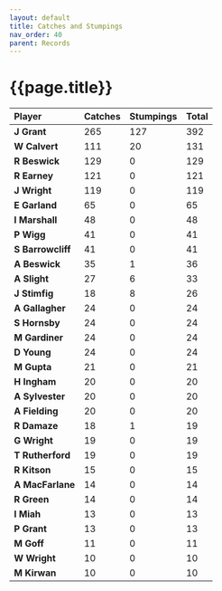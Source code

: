 ```yaml
---
layout: default
title: Catches and Stumpings
nav_order: 40
parent: Records
---
```


# {{page.title}}

| Player | Catches | Stumpings | Total |
|:---|:---|:---|:---|
| **J Grant** | 265 | 127 | 392 |
| **W Calvert** | 111 | 20 | 131 |
| **R Beswick** | 129 | 0 | 129 | 
| **R Earney** | 121 | 0 | 121 | 
| **J Wright** | 119 | 0 | 119 |
| **E Garland** | 65 | 0 | 65 |
| **I Marshall** | 48 | 0 | 48 |
| **P Wigg** | 41  | 0 | 41 |
| **S Barrowcliff** | 41 | 0 | 41 |
| **A Beswick** | 35 | 1 | 36 |
| **A Slight** | 27 | 6 | 33 |
| **J Stimfig** | 18 | 8 | 26 |
| **A Gallagher** | 24 | 0 | 24 |
| **S Hornsby** | 24 | 0 | 24 |
| **M Gardiner** | 24 | 0 | 24 |
| **D Young** | 24 | 0 | 24 |
| **M Gupta** | 21 | 0 | 21 |
| **H Ingham** | 20 | 0 | 20 |
| **A Sylvester** | 20 | 0 | 20 |
| **A Fielding** | 20 | 0 | 20 |
| **R Damaze** | 18 | 1 | 19 |
| **G Wright** | 19 | 0 | 19 |
| **T Rutherford** | 19 | 0 | 19 |
| **R Kitson** | 15 | 0 | 15 |
| **A MacFarlane** | 14 | 0 | 14 |
| **R Green** | 14 | 0 | 14 |
| **I Miah** | 13 | 0 | 13 |
| **P Grant** | 13 | 0 | 13 |
| **M Goff** | 11 | 0 | 11 |
| **W Wright** | 10 | 0 | 10 |
| **M Kirwan** | 10 | 0 | 10 |
